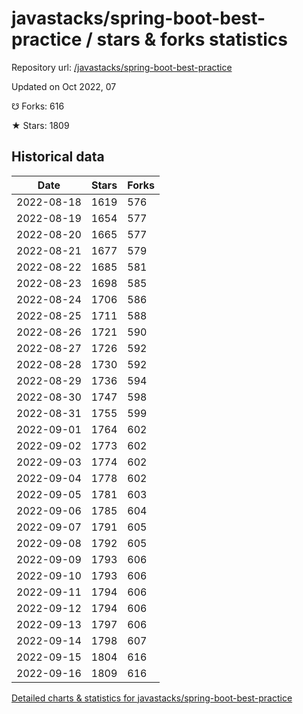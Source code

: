 # javastacks/spring-boot-best-practice / stars & forks statistics

Repository url: [/javastacks/spring-boot-best-practice](https://github.com/javastacks/spring-boot-best-practice)

Updated on Oct 2022, 07

☋ Forks: 616

★ Stars: 1809

## Historical data
| Date | Stars | Forks |
|------|-------|-------|
| 2022-08-18 | 1619 | 576 | 
| 2022-08-19 | 1654 | 577 | 
| 2022-08-20 | 1665 | 577 | 
| 2022-08-21 | 1677 | 579 | 
| 2022-08-22 | 1685 | 581 | 
| 2022-08-23 | 1698 | 585 | 
| 2022-08-24 | 1706 | 586 | 
| 2022-08-25 | 1711 | 588 | 
| 2022-08-26 | 1721 | 590 | 
| 2022-08-27 | 1726 | 592 | 
| 2022-08-28 | 1730 | 592 | 
| 2022-08-29 | 1736 | 594 | 
| 2022-08-30 | 1747 | 598 | 
| 2022-08-31 | 1755 | 599 | 
| 2022-09-01 | 1764 | 602 | 
| 2022-09-02 | 1773 | 602 | 
| 2022-09-03 | 1774 | 602 | 
| 2022-09-04 | 1778 | 602 | 
| 2022-09-05 | 1781 | 603 | 
| 2022-09-06 | 1785 | 604 | 
| 2022-09-07 | 1791 | 605 | 
| 2022-09-08 | 1792 | 605 | 
| 2022-09-09 | 1793 | 606 | 
| 2022-09-10 | 1793 | 606 | 
| 2022-09-11 | 1794 | 606 | 
| 2022-09-12 | 1794 | 606 | 
| 2022-09-13 | 1797 | 606 | 
| 2022-09-14 | 1798 | 607 | 
| 2022-09-15 | 1804 | 616 | 
| 2022-09-16 | 1809 | 616 | 


[Detailed charts & statistics for javastacks/spring-boot-best-practice](https://reviewgithub.com/rep/javastacks/spring-boot-best-practice)
